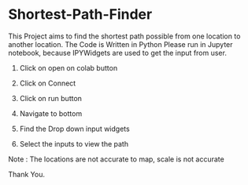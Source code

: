 # Shortest-Path-Finder
This Project aims to find the shortest path possible from one location to another location.
The Code is Written in Python
Please run in Jupyter notebook, because IPYWidgets are used to get the input from user.


1. Click on open on colab button

2. Click on Connect

3. Click on run button

4. Navigate to bottom

5. Find the Drop down input widgets

6. Select the inputs to view the path

Note : The locations are not accurate to map, scale is not accurate

Thank You.
